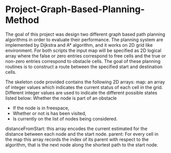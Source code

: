 # Project-Graph-Based-Planning-Method
The goal of this project was design two different graph based path planning algorithms in order to evaluate their performance.
The planning system are implemented by Dijkstra and A* algorithm, and it works on 2D grid like environment.
For both scripts the input map will be specified as 2D logical array where the false or zero entries correspond to free cells and the
true or non-zero entries correspond to obstacle cells. The goal of these planning routines is to construct a route between the
specified start and destination cells.

The skeleton code provided contains the following 2D arrays:
map: an array of integer values which indicates the current status of each cell in the grid. Different integer values are used
to indicate the different possible states listed below:
Whether the node is part of an obstacle
- If the node is in freespace,
- Whether or not is has been visited,
- Is currently on the list of nodes being considered.

distanceFromStart: this array encodes the current estimated for the distance between each node and the start node.
parent: For every cell in the map this array records the index of its parent with respect to the algorithm, that is the next node 
along the shortest path to the start node.
